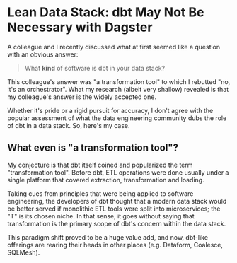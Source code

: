 # Lean Data Stack: dbt May Not Be Necessary with Dagster

A colleague and I recently discussed what at first seemed like a question with an obvious answer:

> What **kind** of software is dbt in your data stack?

This colleague's answer was "a transformation tool" to which I rebutted "no, it's an orchestrator". What my research (albeit very shallow) revealed is that my colleague's answer is the widely accepted one. 

Whether it's pride or a rigid pursuit for accuracy, I don't agree with the popular assessment of what the data engineering community dubs the role of dbt in a data stack. So, here's my case. 

## What even is "a transformation tool"?
My conjecture is that dbt itself coined and popularized the term "transformation tool". Before dbt, ETL operations were done usually under a single platform that covered extraction, transformation and loading.

Taking cues from principles that were being applied to software engineering, the developers of dbt thought that a modern data stack would be better served if monolithic ETL tools were split into microservices; the "T" is its chosen niche. In that sense, it goes without saying that transformation is the primary scope of dbt's concern within the data stack. 

This paradigm shift proved to be a huge value add, and now, dbt-like offerings are rearing their heads in other places (e.g. Dataform, Coalesce, SQLMesh). 